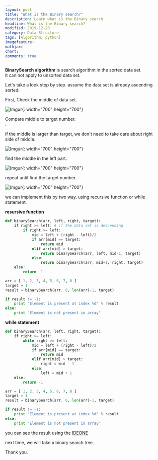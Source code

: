 ```yaml
---
layout: post
title: "What is the Binary search?"
description: Learn what is the Binary search
headline: What is the Binary search?
modified: 2019-12-20
category: Data-Structure
tags: [Algorithm, python]
imagefeature:
mathjax:
chart:
comments: true
---
```

**BinarySearch algorithm** is search algorithm in the sorted data set.<br>
it can not apply to unsorted data set.<br>

Let's take a look step by step. assume the data set is already ascending sorted.<br>

First, Check the middle of data set.<br>

![Imgur](https://i.imgur.com/XbH7XDx.png){: width="700" height="700"}

Compare middle to target number.<br>.

if the middle is larger than target, we don't need to take care about right side of middle.<br>

![Imgur](https://i.imgur.com/0Mqtgdb.png){: width="700" height="700"}

find the middle in the left part.<br>

![Imgur](https://i.imgur.com/sfPpExv.png){: width="700" height="700"}

repeat until find the target number.<br>

![Imgur](https://i.imgur.com/0HJW7SA.png){: width="700" height="700"}

we can implement this by two way. using recursive function or while statement.<br>

**resursive function**<br>
```python
def binarySearch(arr, left, right, target):
    if right >= left: # if the data set is descending
        if right >= left:
            mid = left + (right - left)/2
            if arr[mid] == target:
                return mid
            elif arr[mid] > target:
                return binarySearch(arr, left, mid-1, target)
            else:
                return binarySearch(arr, mid+1, right, target)
    else:
        return -1

arr = [ 1, 2, 3, 4, 5, 6, 7, 8 ]
target = 1
result = binarySearch(arr, 0, len(arr)-1, target)

if result != -1:
    print "Element is present at index %d" % result
else:
    print "Element is not present in array"
```

**while statement**<br>
```python
def binarySearch(arr, left, right, target):
    if right >= left:
        while right >= left:
            mid = left + (right - left)/2
            if arr[mid] == target:
                return mid
            elif arr[mid] > target:
                right = mid - 1
            else:
                left = mid + 1
    else:
        return -1

arr = [ 1, 2, 3, 4, 5, 6, 7, 8 ]
target = 1
result = binarySearch(arr, 0, len(arr)-1, target)

if result != -1:
    print "Element is present at index %d" % result
else:
    print "Element is not present in array"
```

you can see the result using the [IDEONE](https://ideone.com/ideone/Index/submit/)<br>

next time, we will take a binary search tree.<br>

Thank you.
